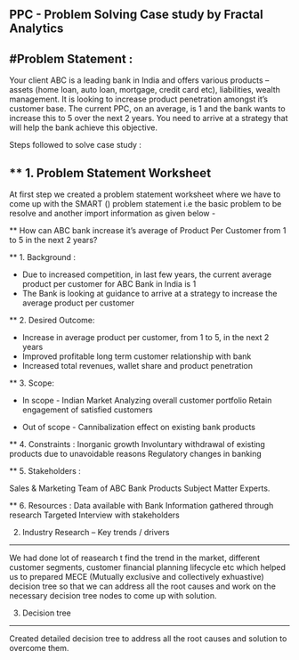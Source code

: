 ## PPC - Problem Solving Case study by Fractal Analytics

#Problem Statement :
---
Your client ABC is a leading bank in India and offers various products – assets (home loan, auto loan, mortgage, credit card etc), liabilities, wealth management. It is looking to increase product penetration amongst it’s customer base. The current PPC, on an average, is 1 and the bank wants to increase this to 5 over the next 2 years. You need to arrive at a strategy that will help the bank achieve this objective.

Steps followed to solve case study :

** 1. Problem Statement Worksheet
---

At first step we created a problem statement worksheet where we have to come up with the SMART () problem statement i.e the basic problem to be resolve and another import information as given below -

** How can ABC bank increase it’s average of Product Per Customer from 1 to 5 in the next 2 years?


** 1. Background :

- Due to increased competition, in last few years, the current average product per customer for ABC Bank in India is 1
- The Bank is looking at guidance to arrive at a strategy to increase the average product per customer

** 2. Desired Outcome:
- Increase in average product per customer, from 1 to 5, in the next 2 years
- Improved profitable long term customer relationship with bank
- Increased total revenues, wallet share and product penetration

** 3. Scope:
* In scope - 
Indian Market
Analyzing overall customer portfolio
Retain engagement of satisfied customers

* Out of scope -
Cannibalization effect on existing bank products

** 4. Constraints :
Inorganic growth
Involuntary withdrawal of existing products due to unavoidable reasons
Regulatory changes in banking

** 5. Stakeholders :

Sales & Marketing Team of ABC Bank 
Products Subject Matter Experts.

** 6. Resources :
Data available with Bank
Information gathered through research
Targeted Interview with stakeholders


2. Industry Research – Key trends / drivers
---
We had done lot of reasearch t find the trend in the market, different customer segments, customer financial planning lifecycle etc which helped us to prepared MECE (Mutually exclusive and collectively exhuastive) decision tree so that we can address all the root causes and work on the necessary decision tree nodes to come up with solution.

3. Decision tree
---
Created detailed decision tree to address all the root causes and solution to overcome them.

